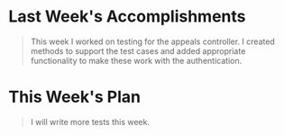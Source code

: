 # Last Week's Accomplishments

> This week I worked on testing for the appeals controller. I created methods to support the test cases 
> and added appropriate functionality to make these work with the authentication. 

# This Week's Plan

> I will write more tests this week.
